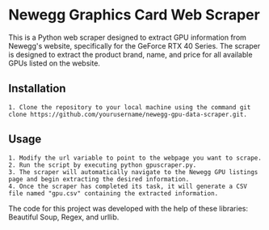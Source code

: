 # Newegg Graphics Card Web Scraper

This is a Python web scraper designed to extract GPU information from Newegg's website, specifically for the GeForce RTX 40 Series. The scraper is designed to extract the product brand, name, and price for all available GPUs listed on the website.

## Installation

    1. Clone the repository to your local machine using the command git clone https://github.com/yourusername/newegg-gpu-data-scraper.git.

## Usage

    1. Modify the url variable to point to the webpage you want to scrape.
    2. Run the script by executing python gpuscraper.py.
    3. The scraper will automatically navigate to the Newegg GPU listings page and begin extracting the desired information.
    4. Once the scraper has completed its task, it will generate a CSV file named "gpu.csv" containing the extracted information.


The code for this project was developed with the help of these libraries: Beautiful Soup, Regex, and urllib.

